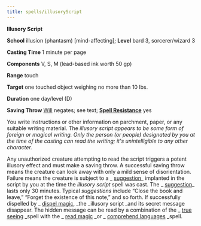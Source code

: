 ```yaml
---
title: spells/illusoryScript
---
```

 **Illusory Script**

**School** illusion (phantasm) [mind-affecting]; **Level** bard 3, sorcerer/wizard 3

**Casting Time** 1 minute per page

**Components** V, S, M (lead-based ink worth 50 gp)

**Range** touch

**Target** one touched object weighing no more than 10 lbs.

**Duration** one day/level (D)

**Saving Throw** [Will](../combat#_will) negates; see text; **[Spell Resistance](../glossary#_spell-resistance)** yes

You write instructions or other information on parchment, paper, or any suitable writing material. The _illusory script _appears to be some form of foreign or magical writing. Only the person (or people) designated by you at the time of the casting can read the writing; it's unintelligible to any other character_._

Any unauthorized creature attempting to read the script triggers a potent illusory effect and must make a saving throw. A successful saving throw means the creature can look away with only a mild sense of disorientation. Failure means the creature is subject to a _ [suggestion](suggestion#_suggestion)_ implanted in the script by you at the time the _illusory script_ spell was cast. The _ [suggestion](suggestion#_suggestion)_ lasts only 30 minutes. Typical _suggestions_ include “Close the book and leave,” “Forget the existence of this note,” and so forth. If successfully dispelled by _ [dispel magic](dispelMagic#_dispel-magic), _the _illusory script _and its secret message disappear. The hidden message can be read by a combination of the _ [true seeing](trueSeeing#_true-seeing) _spell with the _ [read magic](readMagic#_read-magic) _or _ [comprehend languages](comprehendLanguages#_comprehend-languages) _spell.

